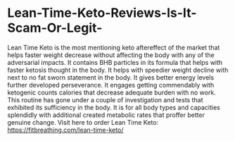 # Lean-Time-Keto-Reviews-Is-It-Scam-Or-Legit-
Lean Time Keto is the most mentioning keto aftereffect of the market that helps faster weight decrease without affecting the body with any of the adversarial impacts. It contains BHB particles in its formula that helps with faster ketosis thought in the body. It helps with speedier weight decline with next to no fat sworn statement in the body. It gives better energy levels further developed perseverance. It engages getting commendably with ketogenic counts calories that decrease adequate burden with no work. This routine has gone under a couple of investigation and tests that exhibited its sufficiency in the body. It is for all body types and capacities splendidly with additional created metabolic rates that proffer better genuine change. Visit here to order Lean Time Keto: https://fitbreathing.com/lean-time-keto/
